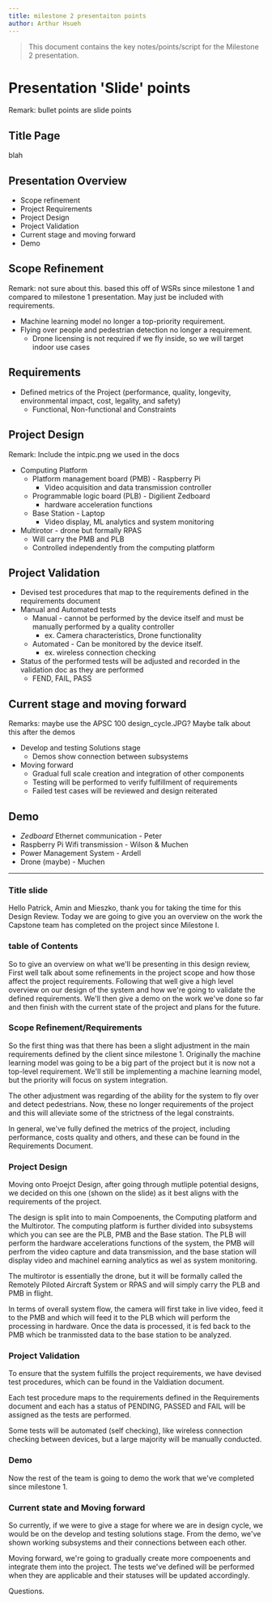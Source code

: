 ```yaml
---
title: milestone 2 presentaiton points
author: Arthur Hsueh
---
```


> This document contains the key notes/points/script for the
> Milestone 2 presentation.

<!-- CONTENT BELOW -->

# Presentation 'Slide' points

Remark: bullet points are slide points

## Title Page

blah

## Presentation Overview

* Scope refinement
* Project Requirements
* Project Design
* Project Validation
* Current stage and moving forward
* Demo

## Scope Refinement

<!--- Milestone 1 was the week of Oct 14 -->

Remark: not sure about this. based this off of WSRs since milestone 1 and compared to milestone 1 presentation. May just be included with requirements.

* Machine learning model no longer a top-priority requirement.
* Flying over people and pedestrian detection no longer a requirement.
    * Drone licensing is not required if we fly inside, so we will target indoor use cases

## Requirements

* Defined metrics of the Project (performance, quality, longevity, environmental impact, cost, legality, and safety)
    * Functional, Non-functional and Constraints

## Project Design

Remark: Include the intpic.png we used in the docs

* Computing Platform
    * Platform management board (PMB) - Raspberry Pi
        * Video acquisition and data transmission controller
    * Programmable logic board (PLB) - Digilient Zedboard
        * hardware acceleration functions
    * Base Station - Laptop
        * Video display,  ML analytics and system monitoring
* Multirotor - drone but formally RPAS
    * Will carry the PMB and PLB
    * Controlled independently from the computing platform

## Project Validation

* Devised test procedures that map to the requirements defined in the requirements document
* Manual and Automated tests
    * Manual - cannot be performed by the device itself and must be manually performed by a quality controller
        * ex. Camera characteristics, Drone functionality
    * Automated - Can be monitored by the device itself.
        * ex. wireless connection checking
* Status of the performed tests will be adjusted and recorded in the validation doc as they are performed
    * FEND, FAIL, PASS

## Current stage and moving forward

Remarks: maybe use the APSC 100 design_cycle.JPG? Maybe talk about this after the demos

* Develop and testing Solutions stage
    * Demos show connection between subsystems
* Moving forward <!---Actual work or just overview?-->
    * Gradual full scale creation and integration of other components
    * Testing will be performed to verify fulfillment of requirements
    * Failed test cases will be reviewed and design reiterated

## Demo

* _Zedboard_ Ethernet communication - Peter
* Raspberry Pi Wifi transmission - Wilson & Muchen
* Power Management System - Ardell
* Drone (maybe) - Muchen



---
<!-- SCRIPT -ish -->
### Title slide
Hello Patrick, Amin and Mieszko, thank you for taking the time for this Design Review. Today we are going to give you an overview on the work the Capstone team has completed on the project since Milestone I.

### table of Contents
So to give an overview on what we'll be presenting in this design review, First well talk about some refinements in the project scope and how those affect the project requirements. Following that well give a high level overview on our design of the system and how we're going to validate the defined requirements. We'll then give a demo on the work we've done so far and then finish with the current state of the project and plans for the future.

### Scope Refinement/Requirements
So the first thing was that there has been a slight adjustment in the main requirements defined by the client since milestone 1. Originally the machine learning model was going to be a big part of the project but it is now not a top-level requirement. We'll still be implementing a machine learning model, but the priority will focus on system integration.

The other adjustment was regarding of the ability for the system to fly over and detect pedestrians. Now, these no longer requirements of the project and this will alleviate some of the strictness of the legal constraints.

In general, we've fully defined the metrics of the project, including performance, costs quality and others, and these can be found in the Requirements Document.


### Project Design
Moving onto Proejct Design, after going through mutliple potential designs, we decided on this one (shown on the slide) as it best aligns with the requirements of the project. 

The design is split into to main Compoenents, the Computing platform and the Multirotor. The computing platform is further divided into subsystems which you can see are the PLB, PMB and the Base station. The PLB will perform the hardware accelerations functions of the system, the PMB will perfrom the video capture and data transmission, and the base station will display video and machinel earning analytics as wel as system monitoring.

The multirotor is essentially the drone, but it will be formally called the Remotely Piloted Aircraft System or RPAS and will simply carry the PLB and PMB in flight.

In terms of overall system flow, the camera will first take in live video, feed it to the PMB and which will feed it to the PLB which will perform the processing in hardware. Once the data is processed, it is fed back to the PMB which be tranmissted data to the base station to be analyzed.


### Project Validation
To ensure that the system fulfills the project requirements, we have devised test procedures, which can be found in the Valdiation document. 

Each test procedure maps to the requirements defined in the Requirements document and each has a status of PENDING, PASSED and FAIL will be assigned as the tests are performed. 

Some tests will be automated (self checking), like wireless connection checking between devices, but a large majority will be manually conducted.

### Demo
Now the rest of the team is going to demo the work that we've completed since milestone 1.

### Current state and Moving forward
So currently, if we were to give a stage for where we are in design cycle, we would be on the develop and testing solutions stage. From the demo, we've shown working subsystems and their connections between each other. 

Moving forward, we're going to gradually create more compoenents and integrate them into the project. The tests we've defined will be performed when they are applicable and their statuses will be updated accordingly.

Questions.


